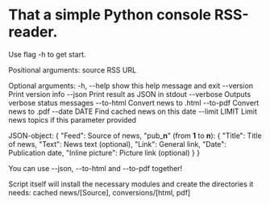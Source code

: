 # That a simple Python console RSS-reader.
Use flag -h to get start.

Positional arguments:
  source         RSS URL

Optional arguments:
  -h, --help     show this help message and exit
  --version      Print version info
  --json         Print result as JSON in stdout
  --verbose      Outputs verbose status messages
  --to-html      Convert news to .html
  --to-pdf       Convert news to .pdf
  --date DATE    Find cached news on this date
  --limit LIMIT  Limit news topics if this parameter provided

JSON-object:
{
    "Feed": Source of news,
    "pub_**n**" (from **1** to **n**): {
        "Title": Title of news,
        "Text": News text (optional),
        "Link": General link,
        "Date": Publication date,
        "Inline picture": Picture link (optional)
    }
}

You can use --json, --to-html and --to-pdf together!

Script itself will install the necessary modules and create the directories it needs: cached news/[Source], conversions/[html, pdf] 
